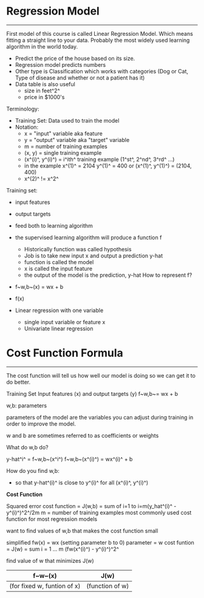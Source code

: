 # Regression Model

---

First model of this course is called Linear Regression Model. Which means fitting a straight line to your data. Probably the most widely used learning algorithm in the world today.

- Predict the price of the house based on its size.
- Regression model predicts numbers
- Other type is Classification which works with categories (Dog or Cat, Type of disease and whether or not a patient has it)
- Data table is also useful
    - size in feet^2^
    - price in $1000's

Terminology:
- Training Set: Data used to train the model
- Notation:
    - x = "input" variable aka feature
    - y = "output" variable aka "target" variable
    - m = number of training examples 
    - (x, y) = single training example
    - (x^(i)^, y^(i)^) = i^ith^ training example (1^st^, 2^nd^, 3^rd^ ...)
    - in the example x^(1)^ = 2104 y^(1)^ = 400 or (x^(1)^, y^(1)^) = (2104, 400)
    - x^(2)^ != x^2^

Training set:
- input features
- output targets

- feed both to learning algorithm
- the supervised learning algorithm will produce a function f
    - Historically function was called hypothesis
    - Job is to take new input x and output a prediction y-hat
    - function is called the model
    - x is called the input feature
    - the output of the model is the prediction, y-hat
How to represent f?
- f~w,b~(x) = wx + b
- f(x)
- Linear regression with one variable
    - single input variable or feature x
    - Univariate linear regression

# Cost Function Formula 

---

The cost function will tell us how well our model is doing so we can get it to do better.

Training Set
Input features (x)   and    output targets (y)
f~w,b~= wx + b

w,b: parameters

parameters of the model are the variables you can adjust during training in order to improve the model.

w and b are sometimes referred to as coefficients or weights

What do w,b do?

y-hat^i^ = f~w,b~(x^i^)
f~w,b~(x^(i)^) = wx^(i)^ + b

How do you find w,b:
- so that y-hat^(i)^ is close to y^(i)^ for all (x^(i)^, y^(i)^)

**Cost Function**

Squared error cost function = J(w,b) = sum of i=1 to i=m(y_hat^(i)^ - y^(i)^)^2^/2m
m = number of training examples
most commonly used cost function for most regression models

want to find values of w,b that makes the cost function small


simplified
fw(x) = wx (setting parameter b to 0)
parameter = w
cost funtion = J(w) = sum i = 1 ... m (fw(x^(i)^) - y^(i)^)^2^

find value of w that minimizes J(w)

| f~w~(x) | J(w) |
| --- | --- |
| (for fixed w, funtion of x) | (function of w) |